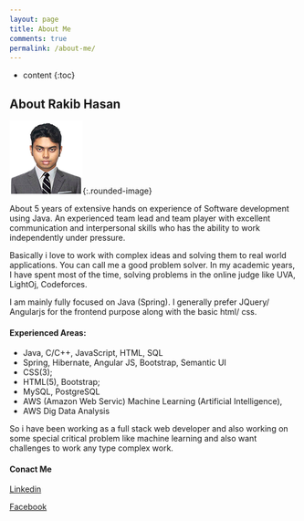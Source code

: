 ```yaml
---
layout: page
title: About Me
comments: true
permalink: /about-me/
---
```


* content
{:toc}

## About Rakib Hasan

![](../static/img/rakib.png){:.rounded-image}

About 5 years of extensive hands on experience of Software development using Java. 
An experienced team lead and team player with excellent communication and interpersonal skills who has the ability to work independently under pressure.

Basically i love to work with complex ideas and solving them to real world applications. You can call me a good problem solver. In my academic years, I have spent most of the time, solving problems in the online judge like UVA, LightOj, Codeforces.

I am mainly fully focused on Java (Spring). I generally prefer JQuery/ Angularjs for the frontend purpose along with the basic html/ css.

#### Experienced Areas:

- Java, C/C++, JavaScript, HTML, SQL 
- Spring, Hibernate, Angular JS, Bootstrap, Semantic UI 
- CSS(3);
- HTML(5), Bootstrap;
- MySQL, PostgreSQL 
- AWS (Amazon Web Servic) Machine Learning (Artificial Intelligence),
- AWS Dig Data Analysis

So i have been working as a full stack web developer and also working on some special critical problem like machine learning and also want challenges to work any type complex work.

#### Conact Me

[Linkedin](https://www.linkedin.com/in/rakibhasan6/)

[Facebook](https://www.facebook.com/rakib.hasan.ruet)



